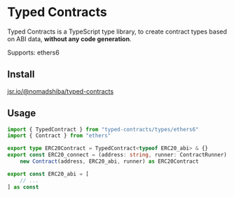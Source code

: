 # Typed Contracts

Typed Contracts is a TypeScript type library, to create contract types based on ABI data, **without any code generation**.

Supports: ethers6

## Install

[jsr.io/@nomadshiba/typed-contracts](https://jsr.io/@nomadshiba/typed-contracts)

## Usage

```ts
import { TypedContract } from "typed-contracts/types/ethers6"
import { Contract } from "ethers"

export type ERC20Contract = TypedContract<typeof ERC20_abi> & {}
export const ERC20_connect = (address: string, runner: ContractRunner) =>
	new Contract(address, ERC20_abi, runner) as ERC20Contract

export const ERC20_abi = [
	// ...
] as const
```
